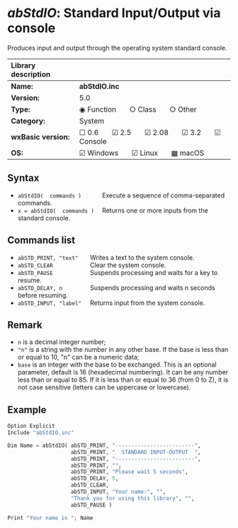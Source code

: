 *abStdIO*: Standard Input/Output via console
============================================

Produces input and output through the operating system standard console.


| Library description  | |
|:---------------------|:----------------------------------------------------|
| **Name:**            |  **abStdIO.inc**                                     |
| **Version:**         |  5.0                                                |
| **Type:**            |  &#9673; Function  &nbsp; &nbsp; &nbsp;  &#9675; Class  &nbsp; &nbsp; &nbsp;  &#9675; Other |
| **Category:**        |  System                                 |
| **wxBasic version:** |  &#9744; 0.6  &nbsp; &nbsp; &nbsp;  &#9745; 2.5  &nbsp; &nbsp; &nbsp;  &#9745; 2.08  &nbsp; &nbsp; &nbsp;  &#9745; 3.2  &nbsp; &nbsp; &nbsp;  &#9745; Console  |
| **OS:**              |  &#9745; Windows  &nbsp; &nbsp; &nbsp;  &#9745; Linux  &nbsp; &nbsp; &nbsp;  &#9641; macOS  |


 
Syntax
------

* `abStdIO(  commands )      `    Execute a sequence of comma-separated commands.
* `x = abStdIO(  commands )  `    Returns one or more inputs from the standard console.


Commands list
-------------

* `abSTD_PRINT, "text" `  &nbsp; &nbsp;  Writes a text to the system console. 
* `abSTD_CLEAR         `  &nbsp; &nbsp;  Clear the system console. 
* `abSTD_PAUSE         `  &nbsp; &nbsp;  Suspends processing and waits for a key to resume. 
* `abSTD_DELAY, n      `  &nbsp; &nbsp;  Suspends processing and waits n seconds before resuming.
* `abSTD_INPUT, "label"`  &nbsp; &nbsp;  Returns input from the system console.


Remark
------

* `n`    is a decimal integer number; 
* `"n"`  is a string with the number in any other base. If the base is less than or 
         equal to 10, "n" can be a numeric data;
* `base` is an integer with the base to be exchanged. This is an optional parameter,
         default is 16 (hexadecimal numbering). It can be any number less than or equal 
         to 85. If it is less than or equal to 36 (from 0 to Z), it is not case sensitive 
         (letters can be uppercase or lowercase).


Example
-------

```python
Option Explicit
Include "abStdIO.inc"

Dim Name = abStdIO( abSTD_PRINT, "-------------------------",
                    abSTD_PRINT, "  STANDARD INPUT-OUTPUT  ",
                    abSTD_PRINT, "-------------------------",
                    abSTD_PRINT, "",
                    abSTD_PRINT, "Please wait 5 seconds",
                    abSTD_DELAY, 5,
                    abSTD_CLEAR,
                    abSTD_INPUT, "Your name:", "",
                    "Thank you for using this library", "",
                    abSTD_PAUSE )

Print "Your name is "; Name
```
